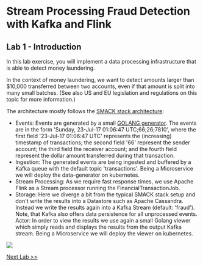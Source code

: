 # Stream Processing Fraud Detection with Kafka and Flink

## Lab 1 - Introduction

In this lab exercise, you will implement a data processing infrastructure that is able to detect money laundering. 

In the context of money laundering, we want to detect amounts larger than $10,000 transferred between two accounts, even if that amount is split into many small batches. (See also US and EU legislation and regulations on this topic for more information.)

The architecture mostly follows the [SMACK stack architecture](https://mesosphere.com/blog/smack-stack-new-lamp-stack/):

- Events: Events are generated by a small [GOLANG generator](https://github.com/dcos/demos/blob/master/flink/1.11/generator/generator.go). The events are in the form 'Sunday, 23-Jul-17 01:06:47 UTC;66;26;7810', where the first field '23-Jul-17 01:06:47 UTC' represents the (increasing) timestamp of transactions; the second field '66' represent the sender account; the third field the receiver account; and the fourth field represent the dollar amount transferred during that transaction.
- Ingestion: The generated events are being ingested and buffered by a Kafka queue with the default topic 'transactions'. Being a Microservice we will deploy the data-generator on kubernetes.
- Stream Processing: As we require fast response times, we use Apache Flink as a Stream processor running the FinancialTransactionJob.
- Storage: Here we diverge a bit from the typical SMACK stack setup and don't write the results into a Datastore such as Apache Cassandra. Instead we write the results again into a Kafka Stream (default: 'fraud'). Note, that Kafka also offers data persistence for all unprocessed events.
Actor: In order to view the results we use again a small Golang viewer which simply reads and displays the results from the output Kafka stream. Being a Microservice we will deploy the viewer on kubernetes.


![](https://github.com/dcos/demos/blob/master/flink-k8s/1.11/img/kafka-flink-arch.png)

[Next Lab >>](https://github.com/tbaums/dcos-mandt-labs/blob/master/labs/2%20-%20Data-Services-labs/Lab_02_Install_Kafka_and_Flink.md)
